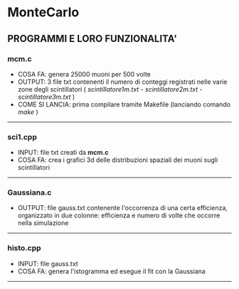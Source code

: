 # MonteCarlo

## PROGRAMMI E LORO FUNZIONALITA'

### mcm.c 

* COSA FA: genera 25000 muoni per 500 volte 
* OUTPUT: 3 file txt contenenti il numero di conteggi registrati nelle varie zone degli scintillatori ( _scintillatore1m.txt_ - _scintillatore2m.txt_ - _scintillatore3m.txt_ )
* COME SI LANCIA: prima compilare tramite Makefile (lanciando comando _make_ )

---

### sci1.cpp 

* INPUT: file txt creati da **mcm.c**
* COSA FA: crea i grafici 3d delle distribuzioni spaziali dei muoni sugli scintillatori

---

### Gaussiana.c

* OUTPUT: file gauss.txt contenente l'occorrenza di una certa efficienza, organizzato in due colonne: efficienza e numero di volte che occorre nella simulazione

---

### histo.cpp

* INPUT: file gauss.txt
* COSA FA: genera l'istogramma ed esegue il fit con la Gaussiana

---
